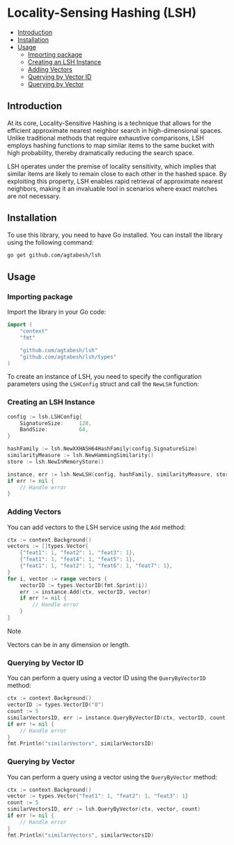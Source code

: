 # Locality-Sensing Hashing (LSH)

- [Introduction](#introduction)
- [Installation](#installation)
- [Usage](#usage)
    - [Importing package](#importing-package)
    - [Creating an LSH Instance](#creating-an-lsh-Instance)
    - [Adding Vectors](#adding-vectors)
    - [Querying by Vector ID](#querying-by-vector-id)
    - [Querying by Vector](#querying-by-vector)

## Introduction

At its core, Locality-Sensitive Hashing is a technique that allows for the efficient approximate nearest neighbor search in high-dimensional spaces. Unlike traditional methods that require exhaustive comparisons, LSH employs hashing functions to map similar items to the same bucket with high probability, thereby dramatically reducing the search space.

LSH operates under the premise of locality sensitivity, which implies that similar items are likely to remain close to each other in the hashed space. By exploiting this property, LSH enables rapid retrieval of approximate nearest neighbors, making it an invaluable tool in scenarios where exact matches are not necessary.

## Installation

To use this library, you need to have Go installed. You can install the library using the following command:

```bash
go get github.com/agtabesh/lsh
```

## Usage

### Importing package

Import the library in your Go code:

```go
import (
    "context"
    "fmt"

    "github.com/agtabesh/lsh"
    "github.com/agtabesh/lsh/types"
)
```

To create an instance of LSH, you need to specify the configuration parameters using the `LSHConfig` struct and call the `NewLSH` function:

### Creating an LSH Instance

```go
config := lsh.LSHConfig{
    SignatureSize:     128,
    BandSize:          64,
}

hashFamily := lsh.NewXXHASH64HashFamily(config.SignatureSize)
similarityMeasure := lsh.NewHammingSimilarity()
store := lsh.NewInMemoryStore()

instance, err := lsh.NewLSH(config, hashFamily, similarityMeasure, store)
if err != nil {
    // Handle error
}
```

### Adding Vectors
You can add vectors to the LSH service using the `Add` method:

```go
ctx := context.Background()
vectors := []types.Vector{
    {"feat1": 1, "feat2": 1, "feat3": 1},
    {"feat1": 1, "feat4": 1, "feat5": 1},
    {"feat1": 1, "feat2": 1, "feat6": 1, "feat7": 1},
}
for i, vector := range vectors {
    vectorID := types.VectorID(fmt.Sprint(i))
    err := instance.Add(ctx, vectorID, vector)
    if err != nil {
        // Handle error
    }
}
```

> [!NOTE]  
> Vectors can be in any dimension or length.

### Querying by Vector ID

You can perform a query using a vector ID using the `QueryByVectorID` method:

```go
ctx := context.Background()
vectorID := types.VectorID("0")
count := 5
similarVectorsID, err := instance.QueryByVectorID(ctx, vectorID, count)
if err != nil {
    // Handle error
}
fmt.Println("similarVectors", similarVectorsID)
```

### Querying by Vector

You can perform a query using a vector using the `QueryByVector` method:

```go
ctx := context.Background()
vector := types.Vector{"feat1": 1, "feat2": 1, "feat3": 1}
count := 5
similarVectorsID, err := lsh.QueryByVector(ctx, vector, count)
if err != nil {
    // Handle error
}
fmt.Println("similarVectors", similarVectorsID)
```


